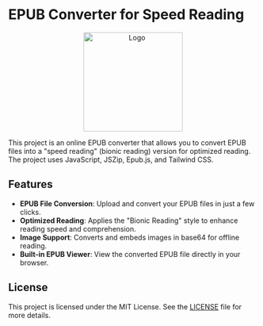 # EPUB Converter for Speed Reading

<p align="center">
  <img src="https://drslid.github.io/EPUB-FastReader/logo.png" alt="Logo" width="200"/>
</p>

This project is an online EPUB converter that allows you to convert EPUB files into a "speed reading" (bionic reading) version for optimized reading. The project uses JavaScript, JSZip, Epub.js, and Tailwind CSS.

## Features

- **EPUB File Conversion**: Upload and convert your EPUB files in just a few clicks.
- **Optimized Reading**: Applies the "Bionic Reading" style to enhance reading speed and comprehension.
- **Image Support**: Converts and embeds images in base64 for offline reading.
- **Built-in EPUB Viewer**: View the converted EPUB file directly in your browser.

## License

This project is licensed under the MIT License. See the [LICENSE](LICENSE) file for more details.

